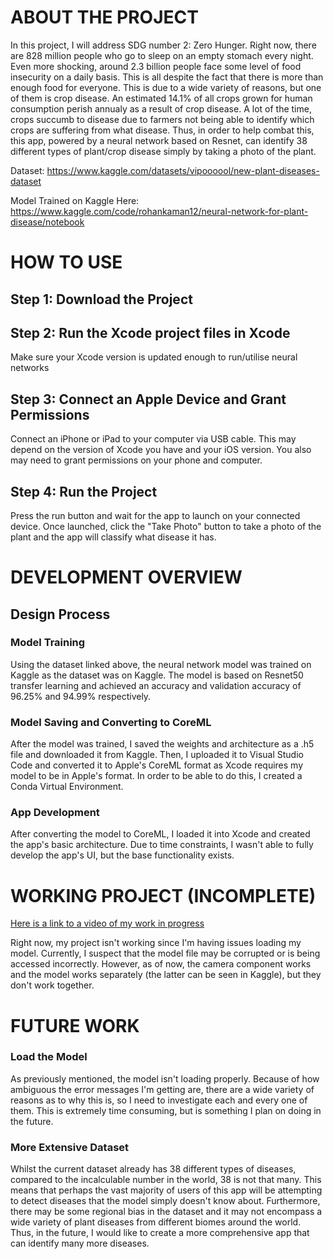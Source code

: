 # ABOUT THE PROJECT

In this project, I will address SDG number 2: Zero Hunger. Right now, there are 828 million people who go to sleep on an empty stomach every night. Even more shocking, around 2.3 billion people face some level of food insecurity on a daily basis. This is all despite the fact that there is more than enough food for everyone. This is due to a wide variety of reasons, but one of them is crop disease. An estimated 14.1% of all crops grown for human consumption perish annualy as a result of crop disease. A lot of the time, crops succumb to disease due to farmers not being able to identify which crops are suffering from what disease. Thus, in order to help combat this, this app, powered by a neural network based on Resnet, can identify 38 different types of plant/crop disease simply by taking a photo of the plant.


Dataset: https://www.kaggle.com/datasets/vipoooool/new-plant-diseases-dataset

Model Trained on Kaggle Here: https://www.kaggle.com/code/rohankaman12/neural-network-for-plant-disease/notebook

# HOW TO USE

## Step 1: Download the Project


## Step 2: Run the Xcode project files in Xcode

Make sure your Xcode version is updated enough to run/utilise neural networks


## Step 3: Connect an Apple Device and Grant Permissions

Connect an iPhone or iPad to your computer via USB cable. This may depend on the version of Xcode you have and your iOS version. You also may need to grant permissions on your phone and computer.


## Step 4: Run the Project

Press the run button and wait for the app to launch on your connected device. Once launched, click the "Take Photo" button to take a photo of the plant and the app will classify what disease it has.


# DEVELOPMENT OVERVIEW

## Design Process

### Model Training

Using the dataset linked above, the neural network model was trained on Kaggle as the dataset was on Kaggle. The model is based on Resnet50 transfer learning and achieved an accuracy and validation accuracy of 96.25% and 94.99% respectively.

### Model Saving and Converting to CoreML

After the model was trained, I saved the weights and architecture as a .h5 file and downloaded it from Kaggle. Then, I uploaded it to Visual Studio Code and converted it to Apple's CoreML format as Xcode requires my model to be in Apple's format. In order to be able to do this, I created a Conda Virtual Environment.

### App Development

After converting the model to CoreML, I loaded it into Xcode and created the app's basic architecture. Due to time constraints, I wasn't able to fully develop the app's UI, but the base functionality exists.


# WORKING PROJECT (INCOMPLETE)

[Here is a link to a video of my work in progress](https://youtube.com/shorts/wAyegYnMT98)


Right now, my project isn't working since I'm having issues loading my model. Currently, I suspect that the model file may be corrupted or is being accessed incorrectly. However, as of now, the camera component works and the model works separately (the latter can be seen in Kaggle), but they don't work together.


# FUTURE WORK

### Load the Model

As previously mentioned, the model isn't loading properly. Because of how ambiguous the error messages I'm getting are, there are a wide variety of reasons as to why this is, so I need to investigate each and every one of them. This is extremely time consuming, but is something I plan on doing in the future.

### More Extensive Dataset

Whilst the current dataset already has 38 different types of diseases, compared to the incalculable number in the world, 38 is not that many. This means that perhaps the vast majority of users of this app will be attempting to detect diseases that the model simply doesn't know about. Furthermore, there may be some regional bias in the dataset and it may not encompass a wide variety of plant diseases from different biomes around the world. Thus, in the future, I would like to create a more comprehensive app that can identify many more diseases.
